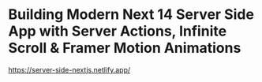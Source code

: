 # Building Modern Next 14 Server Side App with Server Actions, Infinite Scroll & Framer Motion Animations

https://server-side-nextjs.netlify.app/



